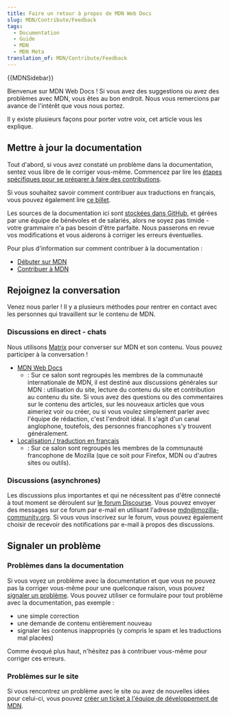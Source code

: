 ```yaml
---
title: Faire un retour à propos de MDN Web Docs
slug: MDN/Contribute/Feedback
tags:
  - Documentation
  - Guide
  - MDN
  - MDN Meta
translation_of: MDN/Contribute/Feedback
---
```

{{MDNSidebar}}

Bienvenue sur MDN Web Docs ! Si vous avez des suggestions ou avez des problèmes avec MDN, vous êtes au bon endroit. Nous vous remercions par avance de l'intérêt que vous nous portez.

Il y existe plusieurs façons pour porter votre voix, cet article vous les explique.

## Mettre à jour la documentation

Tout d'abord, si vous avez constaté un problème dans la documentation, sentez vous libre de le corriger vous-même. Commencez par lire les [étapes spécifiques pour se préparer à faire des contributions](https://github.com/mdn/content/#making-contributions).

Si vous souhaitez savoir comment contribuer aux traductions en français, vous pouvez également lire [ce billet](https://tech.mozfr.org/post/2021/03/16/MDN-sur-GitHub-comment-contribuer).

Les sources de la documentation ici sont [stockées dans GitHub](https://github.com/mdn/translated-content/), et gérées par une équipe de bénévoles et de salariés, alors ne soyez pas timide - votre grammaire n'a pas besoin d'être parfaite. Nous passerons en revue vos modifications et vous aiderons à corriger les erreurs éventuelles.

Pour plus d'information sur comment contribuer à la documentation :

- [Débuter sur MDN](/fr/docs/MDN/Contribute/Getting_started)
- [Contribuer à MDN](/fr/docs/MDN/Contribute)

## Rejoignez la conversation

Venez nous parler ! Il y a plusieurs méthodes pour rentrer en contact avec les personnes qui travaillent sur le contenu de MDN.

### Discussions en direct - chats

Nous utilisons [Matrix](https://wiki.mozilla.org/Matrix) pour converser sur MDN et son contenu. Vous pouvez participer à la conversation !

- [MDN Web Docs](https://chat.mozilla.org/#/room/#mdn:mozilla.org)
  - : Sur ce salon sont regroupés les membres de la communauté internationale de MDN, il est destiné aux discussions générales sur MDN : utilisation du site, lecture du contenu du site et contribution au contenu du site. Si vous avez des questions ou des commentaires sur le contenu des articles, sur les nouveaux articles que vous aimeriez voir ou créer, ou si vous voulez simplement parler avec l'équipe de rédaction, c'est l'endroit idéal. Il s'agit d'un canal anglophone, toutefois, des personnes francophones s'y trouvent généralement.
- [Localisation / traduction en français](https://chat.mozilla.org/#/room/#l10n-fr:mozilla.org)
  - : Sur ce salon sont regroupés les membres de la communauté francophone de Mozilla (que ce soit pour Firefox, MDN ou d'autres sites ou outils).

### Discussions (asynchrones)

Les discussions plus importantes et qui ne nécessitent pas d'être connecté à tout moment se déroulent sur [le forum Discourse](https://discourse.mozilla-community.org/c/mdn). Vous pouvez envoyer des messages sur ce forum par e-mail en utilisant l'adresse [mdn@mozilla-community.org](mailto://mdn@mozilla-community.org). Si vous vous inscrivez sur le forum, vous pouvez également choisir de recevoir des notifications par e-mail à propos des discussions.

## Signaler un problème

### Problèmes dans la documentation

Si vous voyez un problème avec la documentation et que vous ne pouvez pas la corriger vous-même pour une quelconque raison, vous pouvez [signaler un problème](https://github.com/mdn/translated-content/issues/new "Signaler un problème de contenu de la documentation."). Vous pouvez utiliser ce formulaire pour tout problème avec la documentation, pas exemple :

- une simple correction
- une demande de contenu entièrement nouveau
- signaler les contenus inappropriés (y compris le spam et les traductions mal placées)

Comme évoqué plus haut, n'hésitez pas à contribuer vous-même pour corriger ces erreurs.

### Problèmes sur le site

Si vous rencontrez un problème avec le site ou avez de nouvelles idées pour celui-ci, vous pouvez [créer un ticket à l'équipe de développement de MDN](hhttps://github.com/mdn/yari/issues).
